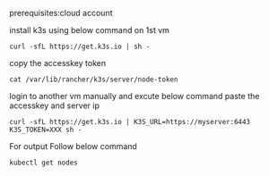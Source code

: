 prerequisites:cloud account

install k3s using below command on 1st vm 
```
curl -sfL https://get.k3s.io | sh -
```
copy the accesskey token
```
cat /var/lib/rancher/k3s/server/node-token
```
login to another vm manually and excute below command paste the accesskey and server ip
```
curl -sfL https://get.k3s.io | K3S_URL=https://myserver:6443 K3S_TOKEN=XXX sh -
```
For output Follow below command 
```
kubectl get nodes
```
